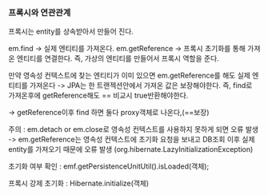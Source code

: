 ### 프록시와 연관관계

프록시는 entity를 상속받아서 만들어 진다.

em.find -> 실제 엔티티를 가져온다.
em.getReference -> 프록시 초기화를 통해 가져온 엔티티를 연결한다. 즉, 가상의 엔티티를 만들어서 프록시 역할을 준다.

만약 영속성 컨텍스트에 찾는 엔티티가 이미 있으면 em.getReference를 해도 실제 엔티티를 가져온다 -> JPA는 한 트랜젝션안에서 가져온 값은 보장해야한다. 즉, find로 가져온후에 getReference해도 == 비교시 true반환해야한다.

-> getReference이후 find 하면 둘다 proxy객체로 나온다,(==보장)

주의 : em.detach or em.close로 영속성 컨텍스트를 사용하지 못하게 되면 오류 발생 -> em.getReference는 영속성 컨텍스트에 초기화 요청을 보내고 DB조회 이후 실제 entity를 가져오기 때문에 오류 발생
(org.hibernate.LazyInitializationException)

초기화 여부 확인 : emf.getPersistenceUnitUtil().isLoaded(객체);

프록시 강제 초기화 : Hibernate.initialize(객체)
